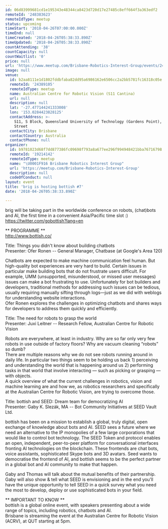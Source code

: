 ```yaml
---
id: 06d83999681cd1e195343e48344ca8423d720d17e27485c8eff664f3a363edf2
remoteId: '248383623'
remoteIdType: meetup
status: upcoming
timeStart: '2018-04-26T07:00:00.000Z'
timeEnd: null
timeCreated: '2018-04-26T05:38:33.890Z'
timeUpdated: '2018-04-26T05:38:33.890Z'
countAttending: '38'
countCapacity: null
countWaitlist: '0'
price: null
url: 'https://www.meetup.com/Brisbane-Robotics-Interest-Group/events/248383623/'
image: null
venue:
  id: b2aa8111e1d1802fddbfaba82dd95a6986162e6506cc2a2bb5781fc16318c05e
  remoteId: '24389105'
  remoteIdType: meetup
  name: Australian Centre for Robotic Vision (S11 Cantina)
  url: null
  description: null
  lat: '-27.477144241333008'
  lon: '153.0284423828125'
  contactAddress: >-
    S11, S Block, Queensland University of Technology (Gardens Point), 2 George
    Street
  contactCity: Brisbane
  contactCountry: Australia
  contactPhone: null
organizer:
  id: b9781023d68f7dd877386fc09698f793a8a677ee296f994948421bba76716798
  remoteId: '19214142'
  remoteIdType: meetup
  name: "\U0001F916 Brisbane Robotics Interest Group"
  url: 'https://meetup.com/Brisbane-Robotics-Interest-Group'
  description: null
  codeOfConduct: null
layout: event
title: 'brig is hosting bottish #7'
date: '2018-04-26T05:38:33.890Z'

---
```

<p>brig will be taking part in the worldwide conference on robots, (chat)bots and AI, the first time in a convenient Asia/Pacific time slot :)<br/><a href="https://twitter.com/gobottish?lang=en" class="linkified">https://twitter.com/gobottish?lang=en</a></p> <p>** PROGRAMME **<br/><a href="http://www.bottish.co/" class="linkified">http://www.bottish.co/</a></p> <p>Title: Things you didn't know about building chatbots<br/>Presenter: Ofer Ronen -- General Manager, Chatbase (at Google's Area 120)</p> <p>Chatbots are expected to make machine communication feel human. But high-quality bot experiences are very hard to build. Certain issues in particular make building bots that do not frustrate users difficult. For example, UMM (unsupported, misunderstood, or missed user messages) issues can make a bot frustrating to use. Unfortunately for bot builders and developers, traditional methods for addressing such issues can be tedious, usually requiring manually sifting through logs—just as we did with weblogs for understanding website interactions.<br/>Ofer Ronen explores the challenges in optimizing chatbots and shares ways for developers to address them quickly and efficiently.</p> <p>Title: The need for robots to grasp the world<br/>Presenter: Juxi Leitner -- Research Fellow, Australian Centre for Robotic Vision</p> <p>Robots are everywhere, at least in industry. Why are so far only very few robots in use outside of factory floors? Why are vacuum cleaning “robots” so dumb?<br/>There are multiple reasons why we do not see robots running around in daily life. In particular two things seem to be holding us back 1) perceiving and understanding the world that is happening around us 2) performing tasks in that world that involve interacting — such as picking or grasping — with objects.<br/>A quick overview of what the current challenges in robotics, vision and machine learning are and how we, as robotics researchers and specifically at the Australian Centre for Robotic Vision, are trying to overcome those.</p> <p>Title: bottish and SEED: Dream team for democratizing AI<br/>Presenter: Gaby K. Slezák, MA -- Bot Community Initiatives at SEED Vault Ltd.</p> <p>bottish has been on a mission to establish a global, truly digital, open exchange of knowledge about bots and AI. SEED sees a future where we need an alternative to the IP monopolies of a few large corporations that would like to control bot technology. The SEED Token and protocol enables an open, independent, peer-to-peer platform for conversational interfaces fronting AI technologies on the blockchain. These frontends are chat bots, voice assistants, sophisticated Skype bots and 3D avatars. Seed wants to democratise the frontend of AI, and bottish seems to be the perfect partner in a global bot and AI community to make that happen.</p> <p>Gaby and Thomas will talk about the mutual benefits of their partnership. Gaby will also show &amp; tell what SEED is envisioning and in the end you’ll have the unique opportunity to tell SEED in a quick survey what you need the most to develop, deploy or use sophisticated bots in your field.</p> <p>** IMPORTANT TO KNOW **<br/>bottish is a global online event, with speakers presenting about a wide range of topics, including robotics, chatbots and AI.<br/>Brisbane is streaming the event at the Australian Centre for Robotic Vision (ACRV), at QUT starting at 5pm.</p>
